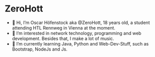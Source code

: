 # ZeroHott
- 👋 Hi, I’m Oscar Höfenstock aka @ZeroHott, 18 years old, a student attending HTL Rennweg in Vienna at the moment.
- 👀 I’m interested in network technology, programming and web development.
      Besides that, I make a lot of music.
- 🌱 I’m currently learning Java, Python and Web-Dev-Stuff, such as Bootstrap, NodeJs and Js.
